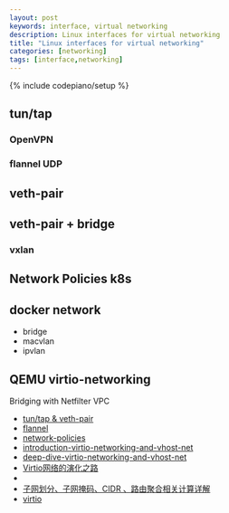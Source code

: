 ```yaml
---
layout: post
keywords: interface, virtual networking
description: Linux interfaces for virtual networking
title: "Linux interfaces for virtual networking"
categories: [networking]
tags: [interface,networking]
---
```

{% include codepiano/setup %}

## tun/tap

### OpenVPN

### flannel UDP

## veth-pair

## veth-pair + bridge

### vxlan

## Network Policies k8s

## docker network

* bridge
* macvlan
* ipvlan

## QEMU virtio-networking

Bridging with Netfilter
VPC

* [tun/tap & veth-pair](https://www.sobyte.net/post/2022-07/cloud-native-virtual-networking/)
* [flannel](https://github.com/flannel-io/flannel#deploying-flannel-manually)
* [network-policies](https://kubernetes.io/docs/concepts/services-networking/network-policies/)
* [introduction-virtio-networking-and-vhost-net](https://www.redhat.com/en/blog/introduction-virtio-networking-and-vhost-net)
* [deep-dive-virtio-networking-and-vhost-net](https://www.redhat.com/en/blog/deep-dive-virtio-networking-and-vhost-net)
* [Virtio网络的演化之路](https://cloud.tencent.com/developer/beta/article/1540284)
* [](https://developers.redhat.com/articles/2022/04/06/introduction-linux-bridging-commands-and-features#)
* [子网划分、子网掩码、CIDR 、路由聚合相关计算详解](https://blog.csdn.net/qq_38289815/article/details/107114875)
* [virtio](https://www.kernel.org/doc/html/next/driver-api/virtio/virtio.html)
